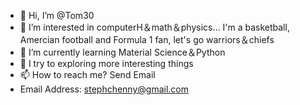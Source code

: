 - 👋 Hi, I’m @Tom30
- 👀 I’m interested in computerH＆math＆physics...   I'm a basketball, Amercian football and Formula 1 fan, let's go warriors＆chiefs
- 🌱 I’m currently learning Material Science＆Python
- 💞️ I try to exploring more interesting things   
- 📫 How to reach me? Send Email  
- Email Address: stephchenny@gmail.com

